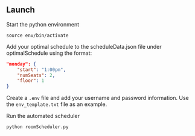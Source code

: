## Launch
Start the python environment

`source env/bin/activate`

Add your optimal schedule to the scheduleData.json file under optimalSchedule using the format:

```JSON
"monday": {
    "start": "1:00pm",
    "numSeats": 2,
    "floor": 1
}
```

Create a `.env` file and add your username and password information.
Use the `env_template.txt` file as an example.

Run the automated scheduler

`python roomScheduler.py`